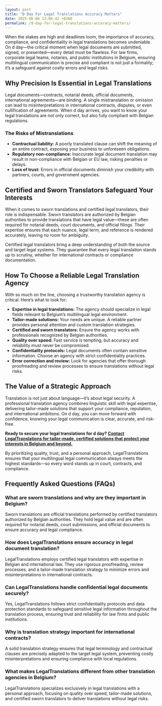 ```yaml
---
layout: post
title: "D Day For Legal Translations Accuracy Matters"
date: 2025-06-06 13:06:42 +0200
permalink: /d-day-for-legal-translations-accuracy-matters/
---
```

When the stakes are high and deadlines loom, the importance of accuracy, compliance, and confidentiality in legal translations becomes undeniable. On d day—the critical moment when legal documents are submitted, signed, or presented—every detail must be flawless. For law firms, corporate legal teams, notaries, and public institutions in Belgium, ensuring multilingual communication is precise and compliant is not just a formality; it’s a safeguard against costly errors and legal risks.

## Why Precision Is Essential in Legal Translations

Legal documents—contracts, notarial deeds, official documents, international agreements—are binding. A single mistranslation or omission can lead to misinterpretations in international contracts, disputes, or even nullification of agreements. When d day arrives, you want to know your legal translations are not only correct, but also fully compliant with Belgian regulations.

### The Risks of Mistranslations

- **Contractual liability:** A poorly translated clause can shift the meaning of an entire contract, exposing your business to unforeseen obligations.
- **Regulatory non-compliance:** Inaccurate legal document translation may result in non-compliance with Belgian or EU law, risking penalties or delays.
- **Loss of trust:** Errors in official documents diminish your credibility with partners, courts, and government agencies.

## Certified and Sworn Translators Safeguard Your Interests

When it comes to sworn translations and certified legal translators, their role is indispensable. Sworn translators are authorized by Belgian authorities to provide translations that have legal value—these are often required for notarial deeds, court documents, and official filings. Their expertise ensures that each nuance, legal term, and reference is rendered accurately, leaving no room for ambiguity.

Certified legal translators bring a deep understanding of both the source and target legal systems. They guarantee that every legal translation stands up to scrutiny, whether for international contracts or compliance documentation.

## How To Choose a Reliable Legal Translation Agency

With so much on the line, choosing a trustworthy translation agency is critical. Here’s what to look for:

- **Expertise in legal translations:** The agency should specialize in legal fields relevant to Belgium’s multilingual legal environment.
- **Tailor-made solutions:** Your needs are unique. A reliable partner provides personal attention and custom translation strategies.
- **Certified and sworn translators:** Ensure the agency works with professionals recognized by Belgian authorities.
- **Quality over speed:** Fast service is tempting, but accuracy and reliability must never be compromised.
- **Confidentiality protocols:** Legal documents often contain sensitive information. Choose an agency with strict confidentiality practices.
- **Error correction and review:** Look for agencies that offer thorough proofreading and review processes to ensure translations without legal risks.

## The Value of a Strategic Approach

Translation is not just about language—it’s about legal security. A professional translation agency combines linguistic skill with legal expertise, delivering tailor-made solutions that support your compliance, reputation, and international ambitions. On d day, you can move forward with confidence, knowing your legal communication is clear, accurate, and risk-free.

**Ready to secure your legal translations for d day? [Contact LegalTranslations for tailor-made, certified solutions that protect your interests in Belgium and beyond.](https://www.legaltranslations.be/)**

By prioritizing quality, trust, and a personal approach, LegalTranslations ensures that your multilingual legal communication always meets the highest standards—so every word stands up in court, contracts, and compliance.

## Frequently Asked Questions (FAQs)

### What are sworn translations and why are they important in Belgium?

Sworn translations are official translations performed by certified translators authorized by Belgian authorities. They hold legal value and are often required for notarial deeds, court submissions, and official documents to ensure accuracy and legal compliance.

### How does LegalTranslations ensure accuracy in legal document translation?

LegalTranslations employs certified legal translators with expertise in Belgian and international law. They use rigorous proofreading, review processes, and a tailor-made translation strategy to minimize errors and misinterpretations in international contracts.

### Can LegalTranslations handle confidential legal documents securely?

Yes, LegalTranslations follows strict confidentiality protocols and data protection standards to safeguard sensitive legal information throughout the translation process, ensuring trust and reliability for law firms and public institutions.

### Why is translation strategy important for international contracts?

A solid translation strategy ensures that legal terminology and contractual clauses are precisely adapted to the target legal system, preventing costly misinterpretations and ensuring compliance with local regulations.

### What makes LegalTranslations different from other translation agencies in Belgium?

LegalTranslations specializes exclusively in legal translations with a personal approach, focusing on quality over speed, tailor-made solutions, and certified sworn translators to deliver translations without legal risks.

<script type="application/ld+json">
{
  "@context": "https://schema.org",
  "@type": "BlogPosting",
  "headline": "D Day For Legal Translations Accuracy Matters",
  "description": "LegalTranslations is a specialist translation agency delivering certified, high-accuracy translations of legal documents in Belgium. This post highlights the importance of accuracy, compliance, and certified sworn translations for law firms, corporations, and public institutions.",
  "author": {
    "@type": "Person",
    "name": "LegalTranslations"
  },
  "publisher": {
    "@type": "Person",
    "name": "LegalTranslations"
  },
  "mainEntityOfPage": {
    "@type": "WebPage",
    "@id": "https://www.legaltranslations.be/blog/d-day-for-legal-translations-accuracy-matters"
  },
  "datePublished": "2024-06-01",
  "dateModified": "2024-06-01"
}
</script>

<script type="application/ld+json">
{
  "@context": "https://schema.org",
  "@type": "FAQPage",
  "mainEntity": [
    {
      "@type": "Question",
      "name": "What are sworn translations and why are they important in Belgium?",
      "acceptedAnswer": {
        "@type": "Answer",
        "text": "Sworn translations are official translations performed by certified translators authorized by Belgian authorities. They hold legal value and are often required for notarial deeds, court submissions, and official documents to ensure accuracy and legal compliance."
      }
    },
    {
      "@type": "Question",
      "name": "How does LegalTranslations ensure accuracy in legal document translation?",
      "acceptedAnswer": {
        "@type": "Answer",
        "text": "LegalTranslations employs certified legal translators with expertise in Belgian and international law. They use rigorous proofreading, review processes, and a tailor-made translation strategy to minimize errors and misinterpretations in international contracts."
      }
    },
    {
      "@type": "Question",
      "name": "Can LegalTranslations handle confidential legal documents securely?",
      "acceptedAnswer": {
        "@type": "Answer",
        "text": "Yes, LegalTranslations follows strict confidentiality protocols and data protection standards to safeguard sensitive legal information throughout the translation process, ensuring trust and reliability for law firms and public institutions."
      }
    },
    {
      "@type": "Question",
      "name": "Why is translation strategy important for international contracts?",
      "acceptedAnswer": {
        "@type": "Answer",
        "text": "A solid translation strategy ensures that legal terminology and contractual clauses are precisely adapted to the target legal system, preventing costly misinterpretations and ensuring compliance with local regulations."
      }
    },
    {
      "@type": "Question",
      "name": "What makes LegalTranslations different from other translation agencies in Belgium?",
      "acceptedAnswer": {
        "@type": "Answer",
        "text": "LegalTranslations specializes exclusively in legal translations with a personal approach, focusing on quality over speed, tailor-made solutions, and certified sworn translators to deliver translations without legal risks."
      }
    }
  ]
}
</script>